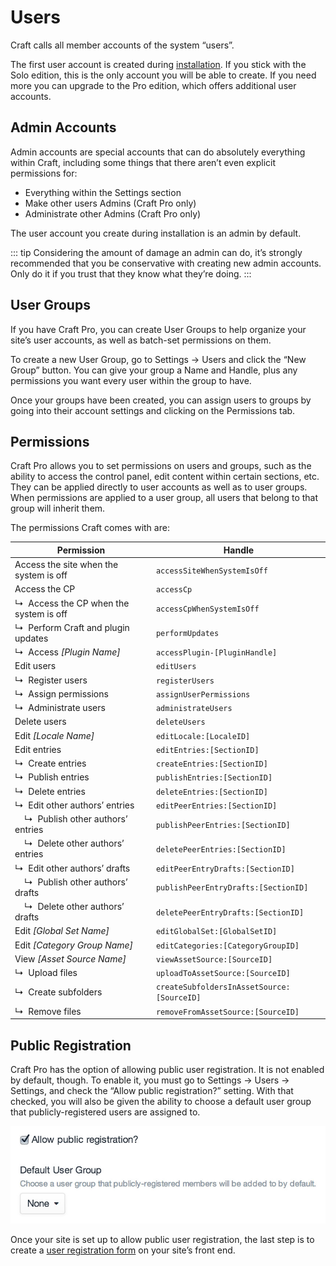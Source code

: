 # Users

Craft calls all member accounts of the system “users”.

The first user account is created during [installation](installing.md). If you stick with the Solo edition, this is the only account you will be able to create. If you need more you can upgrade to the Pro edition, which offers additional user accounts.

## Admin Accounts

Admin accounts are special accounts that can do absolutely everything within Craft, including some things that there aren’t even explicit permissions for:

* Everything within the Settings section
* Make other users Admins (Craft Pro only)
* Administrate other Admins (Craft Pro only)

The user account you create during installation is an admin by default.

::: tip
Considering the amount of damage an admin can do, it’s strongly recommended that you be conservative with creating new admin accounts. Only do it if you trust that they know what they’re doing.
:::

## User Groups

If you have Craft Pro, you can create User Groups to help organize your site’s user accounts, as well as batch-set permissions on them.

To create a new User Group, go to Settings → Users and click the “New Group” button. You can give your group a Name and Handle, plus any permissions you want every user within the group to have.

Once your groups have been created, you can assign users to groups by going into their account settings and clicking on the Permissions tab.

## Permissions

Craft Pro allows you to set permissions on users and groups, such as the ability to access the control panel, edit content within certain sections, etc. They can be applied directly to user accounts as well as to user groups. When permissions are applied to a user group, all users that belong to that group will inherit them.

The permissions Craft comes with are:

Permission | Handle
-|-
Access the site when the system is off | `accessSiteWhenSystemIsOff`
Access the CP | `accessCp`
↳&nbsp; Access the CP when the system is off | `accessCpWhenSystemIsOff`
↳&nbsp; Perform Craft and plugin updates | `performUpdates`
↳&nbsp; Access _[Plugin Name]_ | `accessPlugin-[PluginHandle]`
Edit users | `editUsers`
↳&nbsp; Register users | `registerUsers`
↳&nbsp; Assign permissions | `assignUserPermissions`
↳&nbsp; Administrate users | `administrateUsers`
Delete users | `deleteUsers`
Edit _[Locale Name]_ | `editLocale:[LocaleID]`
Edit entries | `editEntries:[SectionID]`
↳&nbsp; Create entries | `createEntries:[SectionID]`
↳&nbsp; Publish entries | `publishEntries:[SectionID]`
↳&nbsp; Delete entries | `deleteEntries:[SectionID]`
↳&nbsp; Edit other authors’ entries | `editPeerEntries:[SectionID]`
&nbsp;&nbsp;&nbsp; ↳&nbsp; Publish other authors’ entries | `publishPeerEntries:[SectionID]`
&nbsp;&nbsp;&nbsp; ↳&nbsp; Delete other authors’ entries | `deletePeerEntries:[SectionID]`
↳&nbsp; Edit other authors’ drafts | `editPeerEntryDrafts:[SectionID]`
&nbsp;&nbsp;&nbsp; ↳&nbsp; Publish other authors’ drafts | `publishPeerEntryDrafts:[SectionID]`
&nbsp;&nbsp;&nbsp; ↳&nbsp; Delete other authors’ drafts | `deletePeerEntryDrafts:[SectionID]`
Edit _[Global Set Name]_ | `editGlobalSet:[GlobalSetID]`
Edit _[Category Group Name]_ | `editCategories:[CategoryGroupID]`
View _[Asset Source Name]_ | `viewAssetSource:[SourceID]`
↳&nbsp; Upload files | `uploadToAssetSource:[SourceID]`
↳&nbsp; Create subfolders | `createSubfoldersInAssetSource:[SourceID]`
↳&nbsp; Remove files | `removeFromAssetSource:[SourceID]`

## Public Registration

Craft Pro has the option of allowing public user registration. It is not enabled by default, though. To enable it, you must go to Settings → Users → Settings, and check the “Allow public registration?” setting. With that checked, you will also be given the ability to choose a default user group that publicly-registered users are assigned to.

![Users Settings Public Registration](./images/users-settings-publicregistration.jpg)

Once your site is set up to allow public user registration, the last step is to create a [user registration form](templating/user-registration-form.md) on your site’s front end.
